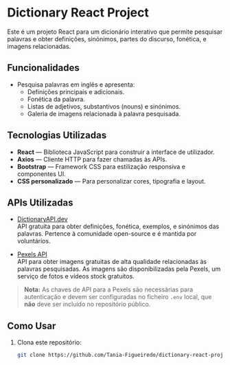 # Dictionary React Project

Este é um projeto React para um dicionário interativo que permite pesquisar palavras e obter definições, sinónimos, partes do discurso, fonética, e imagens relacionadas.

## Funcionalidades

- Pesquisa palavras em inglês e apresenta:
  - Definições principais e adicionais.
  - Fonética da palavra.
  - Listas de adjetivos, substantivos (nouns) e sinónimos.
  - Galeria de imagens relacionada à palavra pesquisada.

## Tecnologias Utilizadas

- **React** — Biblioteca JavaScript para construir a interface de utilizador.
- **Axios** — Cliente HTTP para fazer chamadas às APIs.
- **Bootstrap** — Framework CSS para estilização responsiva e componentes UI.
- **CSS personalizado** — Para personalizar cores, tipografia e layout.

## APIs Utilizadas

- [DictionaryAPI.dev](https://dictionaryapi.dev/)  
  API gratuita para obter definições, fonética, exemplos, e sinónimos das palavras. Pertence à comunidade open-source e é mantida por voluntários.

- [Pexels API](https://www.pexels.com/api/)  
  API para obter imagens gratuitas de alta qualidade relacionadas às palavras pesquisadas. As imagens são disponibilizadas pela Pexels, um serviço de fotos e vídeos stock gratuitos.

> **Nota:** As chaves de API para a Pexels são necessárias para autenticação e devem ser configuradas no ficheiro `.env` local, que **não** deve ser incluído no repositório público.

## Como Usar

1. Clona este repositório:
   ```bash
   git clone https://github.com/Tania-Figueiredo/dictionary-react-project.git
   ```
